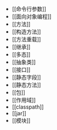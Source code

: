 - [[命令行参数]]
- [[面向对象编程]]
- [[方法]]
- [[构造方法]]
- [[方法重载]]
- [[继承]]
- [[多态]]
- [[抽象类]]
- [[接口]]
- [[静态字段]]
- [[静态方法]]
- [[包]]
- [[作用域]]
- [[classpath]]
- [[jar]]
- [[模块]]